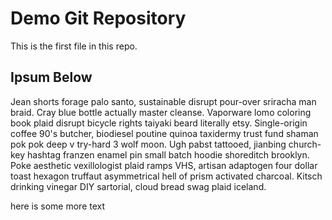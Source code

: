 # Demo Git Repository

This is the first file in this repo.

## Ipsum Below

Jean shorts forage palo santo, sustainable disrupt pour-over sriracha man braid. Cray blue bottle actually master cleanse. Vaporware lomo coloring book plaid disrupt bicycle rights taiyaki beard literally etsy. Single-origin coffee 90's butcher, biodiesel poutine quinoa taxidermy trust fund shaman pok pok deep v try-hard 3 wolf moon. Ugh pabst tattooed, jianbing church-key hashtag franzen enamel pin small batch hoodie shoreditch brooklyn. Poke aesthetic vexillologist plaid ramps VHS, artisan adaptogen four dollar toast hexagon truffaut asymmetrical hell of prism activated charcoal. Kitsch drinking vinegar DIY sartorial, cloud bread swag plaid iceland.

here is some more text